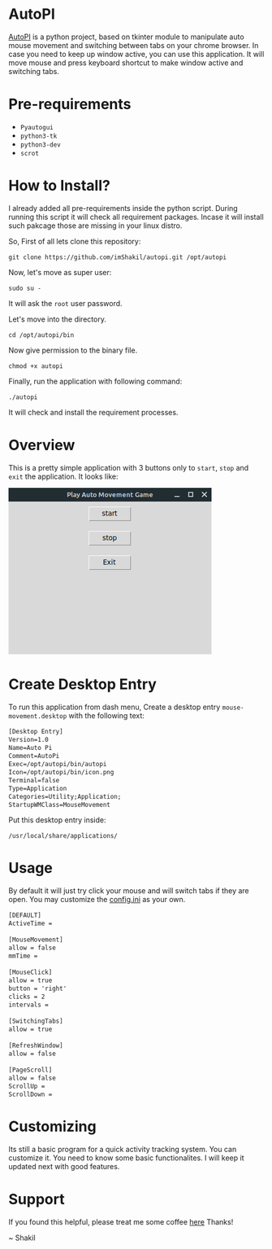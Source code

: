 # AutoPI
[AutoPI](https://github.com/imshakil/autopi) is a python project, based on tkinter module to manipulate auto mouse movement and switching between tabs on your chrome browser. In case you need to keep up window active, you can use this application. It will move mouse and press keyboard shortcut to make window active and switching tabs.

# Pre-requirements
- `Pyautogui`
- `python3-tk`
- `python3-dev`
- `scrot`

# How to Install?

I already added all pre-requirements inside the python script. During running this script it will check all requirement packages. Incase it will install such pakcage those are missing in your linux distro.

So, First of all lets clone this repository:

```
git clone https://github.com/imShakil/autopi.git /opt/autopi
```

Now, let's move as super user:

```
sudo su -
```

It will ask the `root` user password.

Let's move into the directory.

```
cd /opt/autopi/bin
```

Now give permission to the binary file.

```
chmod +x autopi
```

Finally, run the application with following command:

```
./autopi
```

It will check and install the requirement processes.

# Overview

This is a pretty simple application with 3 buttons only to `start`, `stop` and `exit` the application.
It looks like:

![overview.png](./bin/overview.png)

# Create Desktop Entry

To run this application from dash menu, Create a desktop entry `mouse-movement.desktop` with the following text:

```
[Desktop Entry]
Version=1.0
Name=Auto Pi
Comment=AutoPi
Exec=/opt/autopi/bin/autopi
Icon=/opt/autopi/bin/icon.png
Terminal=false
Type=Application
Categories=Utility;Application;
StartupWMClass=MouseMovement
```

Put this desktop entry inside:

```
/usr/local/share/applications/
```

# Usage

By default it will just try click your mouse and will switch tabs if they are open. You may customize the [config.ini](bin/config.ini) as your own.

```editorconfig
[DEFAULT]
ActiveTime =

[MouseMovement]
allow = false
mmTime =

[MouseClick]
allow = true
button = 'right'
clicks = 2
intervals =

[SwitchingTabs]
allow = true

[RefreshWindow]
allow = false

[PageScroll]
allow = false
ScrollUp =
ScrollDown =
```

# Customizing

Its still a basic program for a quick activity tracking system. You can customize it. You need to know some basic functionalites. I will keep it updated  next with good features. 

# Support

If you found this helpful, please treat me some coffee [here](https://www.buymeacoffee.com/imshakil) 
Thanks!

~ Shakil
